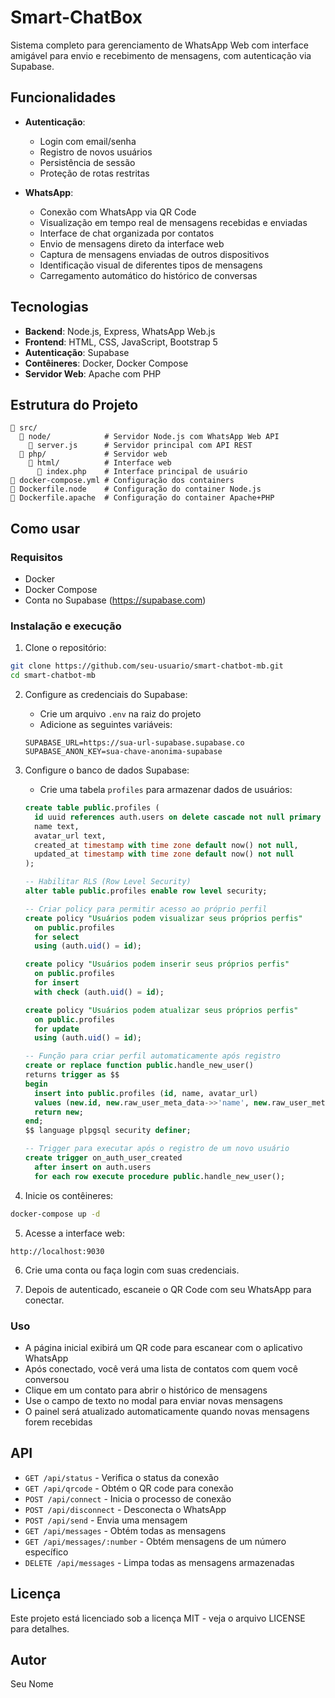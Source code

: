 # Smart-ChatBox

Sistema completo para gerenciamento de WhatsApp Web com interface amigável para envio e recebimento de mensagens, com autenticação via Supabase.

## Funcionalidades

- **Autenticação**:
  - Login com email/senha
  - Registro de novos usuários
  - Persistência de sessão
  - Proteção de rotas restritas
  
- **WhatsApp**:
  - Conexão com WhatsApp via QR Code
  - Visualização em tempo real de mensagens recebidas e enviadas
  - Interface de chat organizada por contatos
  - Envio de mensagens direto da interface web
  - Captura de mensagens enviadas de outros dispositivos
  - Identificação visual de diferentes tipos de mensagens
  - Carregamento automático do histórico de conversas

## Tecnologias

- **Backend**: Node.js, Express, WhatsApp Web.js
- **Frontend**: HTML, CSS, JavaScript, Bootstrap 5
- **Autenticação**: Supabase
- **Contêineres**: Docker, Docker Compose
- **Servidor Web**: Apache com PHP

## Estrutura do Projeto

```
📁 src/
  📁 node/            # Servidor Node.js com WhatsApp Web API
    📄 server.js      # Servidor principal com API REST
  📁 php/             # Servidor web
    📁 html/          # Interface web
      📄 index.php    # Interface principal de usuário
📄 docker-compose.yml # Configuração dos containers
📄 Dockerfile.node    # Configuração do container Node.js
📄 Dockerfile.apache  # Configuração do container Apache+PHP
```

## Como usar

### Requisitos

- Docker
- Docker Compose
- Conta no Supabase (https://supabase.com)

### Instalação e execução

1. Clone o repositório:
```bash
git clone https://github.com/seu-usuario/smart-chatbot-mb.git
cd smart-chatbot-mb
```

2. Configure as credenciais do Supabase:
   - Crie um arquivo `.env` na raiz do projeto
   - Adicione as seguintes variáveis:
   ```
   SUPABASE_URL=https://sua-url-supabase.supabase.co
   SUPABASE_ANON_KEY=sua-chave-anonima-supabase
   ```

3. Configure o banco de dados Supabase:
   - Crie uma tabela `profiles` para armazenar dados de usuários:
   ```sql
   create table public.profiles (
     id uuid references auth.users on delete cascade not null primary key,
     name text,
     avatar_url text,
     created_at timestamp with time zone default now() not null,
     updated_at timestamp with time zone default now() not null
   );

   -- Habilitar RLS (Row Level Security)
   alter table public.profiles enable row level security;

   -- Criar policy para permitir acesso ao próprio perfil
   create policy "Usuários podem visualizar seus próprios perfis"
     on public.profiles
     for select
     using (auth.uid() = id);

   create policy "Usuários podem inserir seus próprios perfis"
     on public.profiles
     for insert
     with check (auth.uid() = id);

   create policy "Usuários podem atualizar seus próprios perfis"
     on public.profiles
     for update
     using (auth.uid() = id);

   -- Função para criar perfil automaticamente após registro
   create or replace function public.handle_new_user()
   returns trigger as $$
   begin
     insert into public.profiles (id, name, avatar_url)
     values (new.id, new.raw_user_meta_data->>'name', new.raw_user_meta_data->>'avatar_url');
     return new;
   end;
   $$ language plpgsql security definer;

   -- Trigger para executar após o registro de um novo usuário
   create trigger on_auth_user_created
     after insert on auth.users
     for each row execute procedure public.handle_new_user();
   ```

4. Inicie os contêineres:
```bash
docker-compose up -d
```

5. Acesse a interface web:
```
http://localhost:9030
```

6. Crie uma conta ou faça login com suas credenciais.

7. Depois de autenticado, escaneie o QR Code com seu WhatsApp para conectar.

### Uso

- A página inicial exibirá um QR code para escanear com o aplicativo WhatsApp
- Após conectado, você verá uma lista de contatos com quem você conversou
- Clique em um contato para abrir o histórico de mensagens
- Use o campo de texto no modal para enviar novas mensagens
- O painel será atualizado automaticamente quando novas mensagens forem recebidas

## API

- `GET /api/status` - Verifica o status da conexão
- `GET /api/qrcode` - Obtém o QR code para conexão
- `POST /api/connect` - Inicia o processo de conexão
- `POST /api/disconnect` - Desconecta o WhatsApp
- `POST /api/send` - Envia uma mensagem
- `GET /api/messages` - Obtém todas as mensagens
- `GET /api/messages/:number` - Obtém mensagens de um número específico
- `DELETE /api/messages` - Limpa todas as mensagens armazenadas

## Licença

Este projeto está licenciado sob a licença MIT - veja o arquivo LICENSE para detalhes.

## Autor

Seu Nome